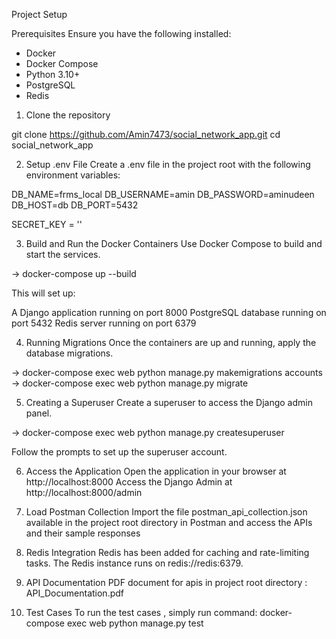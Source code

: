 Project Setup

Prerequisites
Ensure you have the following installed:

 - Docker
 - Docker Compose
 - Python 3.10+
 - PostgreSQL
 - Redis

1. Clone the repository

git clone https://github.com/Amin7473/social_network_app.git
cd social_network_app

2. Setup .env File
Create a .env file in the project root with the following environment variables:

DB_NAME=frms_local
DB_USERNAME=amin
DB_PASSWORD=aminudeen
DB_HOST=db
DB_PORT=5432

SECRET_KEY = ''


3. Build and Run the Docker Containers
Use Docker Compose to build and start the services.

-> docker-compose up --build

This will set up:

A Django application running on port 8000
PostgreSQL database running on port 5432
Redis server running on port 6379

4. Running Migrations
Once the containers are up and running, apply the database migrations.

-> docker-compose exec web python manage.py makemigrations accounts
-> docker-compose exec web python manage.py migrate

5. Creating a Superuser
Create a superuser to access the Django admin panel.

-> docker-compose exec web python manage.py createsuperuser

Follow the prompts to set up the superuser account.

6. Access the Application
Open the application in your browser at http://localhost:8000
Access the Django Admin at http://localhost:8000/admin

7. Load Postman Collection
Import the file postman_api_collection.json available in the
project root directory in Postman and access the APIs and their sample responses

8. Redis Integration
Redis has been added for caching and rate-limiting tasks. The Redis instance runs on redis://redis:6379.

9. API Documentation
PDF document for apis in project root directory : API_Documentation.pdf

10. Test Cases
To run the test cases , simply run command:
docker-compose exec web python manage.py test
